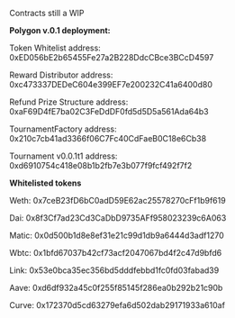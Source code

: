 Contracts still a WIP

**Polygon v.0.1 deployment:**

Token Whitelist address: 	0xED056bE2b65455Fe27a2B228DdcCBce3BCcD4597

Reward Distributor address: 	0xc473337DEDeC604e399EF7e200232C41a6400d80

Refund Prize Structure address: 0xaF69D4fE7ba02C3FeDdDF0fd5d5D5a561Ada64b3

TournamentFactory address: 	0x210c7cb41ad3366f06C7Fc40CdFaeB0C18e6Cb38

Tournament v0.0.1t1 address:	0xd6910754c418e08b1b2fb7e3b077f9fcf492f7f2

**Whitelisted tokens**

Weth: 	0x7ceB23fD6bC0adD59E62ac25578270cFf1b9f619  

Dai: 	0x8f3Cf7ad23Cd3CaDbD9735AFf958023239c6A063  

Matic:	0x0d500b1d8e8ef31e21c99d1db9a6444d3adf1270  

Wbtc:  	0x1bfd67037b42cf73acf2047067bd4f2c47d9bfd6  

Link: 	0x53e0bca35ec356bd5dddfebbd1fc0fd03fabad39  

Aave:	0xd6df932a45c0f255f85145f286ea0b292b21c90b  

Curve:	0x172370d5cd63279efa6d502dab29171933a610af  
